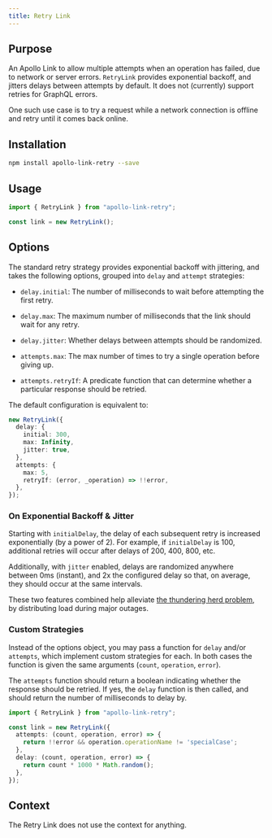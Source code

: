 ```yaml
---
title: Retry Link
---
```


## Purpose

An Apollo Link to allow multiple attempts when an operation has failed, due to network or server errors. `RetryLink` provides exponential backoff, and jitters delays between attempts by default. It does not (currently) support retries for GraphQL errors.

One such use case is to try a request while a network connection is offline and retry until it comes back online.

## Installation

```sh
npm install apollo-link-retry --save
```

## Usage

```ts
import { RetryLink } from "apollo-link-retry";

const link = new RetryLink();
```

## Options

The standard retry strategy provides exponential backoff with jittering, and takes the following options, grouped into `delay` and `attempt` strategies:

- `delay.initial`: The number of milliseconds to wait before attempting the first retry.

- `delay.max`: The maximum number of milliseconds that the link should wait for any retry.

- `delay.jitter`: Whether delays between attempts should be randomized.

- `attempts.max`: The max number of times to try a single operation before giving up.

- `attempts.retryIf`: A predicate function that can determine whether a particular response should be retried.

The default configuration is equivalent to:

```ts
new RetryLink({
  delay: {
    initial: 300,
    max: Infinity,
    jitter: true,
  },
  attempts: {
    max: 5,
    retryIf: (error, _operation) => !!error,
  },
});
```

### On Exponential Backoff & Jitter

Starting with `initialDelay`, the delay of each subsequent retry is increased exponentially (by a power of 2).  For example, if `initialDelay` is 100, additional retries will occur after delays of 200, 400, 800, etc.

Additionally, with `jitter` enabled, delays are randomized anywhere between 0ms (instant), and 2x the configured delay so that, on average, they should occur at the same intervals.

These two features combined help alleviate [the thundering herd problem](https://en.wikipedia.org/wiki/Thundering_herd_problem), by distributing load during major outages.

### Custom Strategies

Instead of the options object, you may pass a function for `delay` and/or `attempts`, which implement custom strategies for each.  In both cases the function is given the same arguments (`count`, `operation`, `error`).

The `attempts` function should return a boolean indicating whether the response should be retried.  If yes, the `delay` function is then called, and should return the number of milliseconds to delay by.

```ts
import { RetryLink } from "apollo-link-retry";

const link = new RetryLink({
  attempts: (count, operation, error) => {
    return !!error && operation.operationName != 'specialCase';
  },
  delay: (count, operation, error) => {
    return count * 1000 * Math.random();
  },
});
```

## Context
The Retry Link does not use the context for anything.
